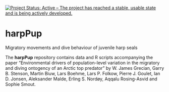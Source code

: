 <!-- README.md is generated from README.Rmd. Please edit that file -->

[![Project Status: Active – The project has reached a stable, usable
state and is being actively
developed.](https://www.repostatus.org/badges/latest/active.svg)](https://www.repostatus.org/#active)

# harpPup

Migratory movements and dive behaviour of juvenile harp seals

The **harpPup** repository contains data and R scripts accompanying the
paper “Environmental drivers of population-level variation in the
migratory and diving ontogency of an Arctic top predator” by W. James
Grecian, Garry B. Stenson, Martin Biuw, Lars Boehme, Lars P. Folkow,
Pierre J. Goulet, Ian D. Jonsen, Aleksander Malde, Erling S. Nordøy,
Aqqalu Rosing-Asvid and Sophie Smout.
